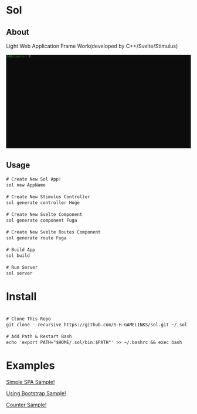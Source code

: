 # Sol
## About

Light Web Application Frame Work(developed by C++/Svelte/Stimulus)

![Demo](./demo/sol.gif)

## Usage

```
# Create New Sol App!
sol new AppName

# Create New Stimulus Controller
sol generate controller Hoge

# Create New Svelte Component
sol generate component Fuga

# Create New Svelte Routes Component
sol generate route Fuga

# Build App
sol build

# Run Server
sol server
```

# Install

```shell

# Clone This Repo
git clone --recursive https://github.com/S-H-GAMELINKS/sol.git ~/.sol

# Add Path & Restart Bash
echo 'export PATH="$HOME/.sol/bin:$PATH"' >> ~/.bashrc && exec bash
```

# Examples

[Simple SPA Sample!](https://github.com/S-H-GAMELINKS/sol_simple_spa_example)

[Using Bootstrap Sample!](https://github.com/S-H-GAMELINKS/sol_bootstrap_example)

[Counter Sample!](https://github.com/S-H-GAMELINKS/sol_counter_example)

